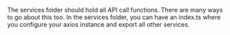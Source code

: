 The services folder should hold all API call functions. There are many ways to go about this too. In the services folder, you can have an index.ts where you configure your axios instance and export all other services.